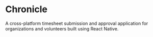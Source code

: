 # Chronicle
A cross-platform timesheet submission and approval application for organizations and volunteers built using React Native.